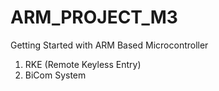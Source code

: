 # ARM_PROJECT_M3
Getting Started with ARM Based Microcontroller
1.	RKE (Remote Keyless Entry)
2.	BiCom System
